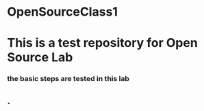 # OpenSourceClass1
<h1>This is a test repository for Open Source Lab</h1>
<h3>the basic steps are tested in this lab</h3>
<h2>.</h2>


